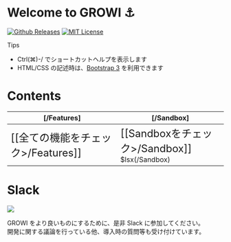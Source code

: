 # Welcome to GROWI :anchor:

[![Github Releases](https://img.shields.io/github/release/weseek/growi.svg)](https://github.com/weseek/growi/releases/latest)
[![MIT License](https://img.shields.io/badge/license-MIT-blue.svg?style=flat)](LICENSE)

<div class="panel panel-default">
  <div class="panel-heading">Tips</div>
  <div class="panel-body"><ul>
    <li>Ctrl(⌘)-/ でショートカットヘルプを表示します</li>
      <li>HTML/CSS の記述時は、<a href="https://getbootstrap.com/docs/3.3/css/">Bootstrap 3</a> を利用できます</li>
  </ul></div>
</div>

<div class="clearfix"></div>

Contents
=========

|[/Features]|[/Sandbox]|
| --- | --- |
| <div class="alert alert-info"><span style="font-size: x-large;"><i class="icon-check"></i> [[全ての機能をチェック>/Features]]</span></div> | <div class="alert alert-success"><span style="font-size: x-large;"><i class="icon-check"></i> [[Sandboxをチェック>/Sandbox]]</span></div> $lsx(/Sandbox)|

Slack
=====

<a href="https://growi-slackin.weseek.co.jp/"><img src="https://growi-slackin.weseek.co.jp/badge.svg"></a>

GROWI をより良いものにするために、是非 Slack に参加してください。  
開発に関する議論を行っている他、導入時の質問等も受け付けています。